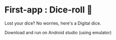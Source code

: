 # First-app : Dice-roll 🎲
Lost your dice? No worries, here's a Digital dice. 



Download and run on Android studio (using emulator)
